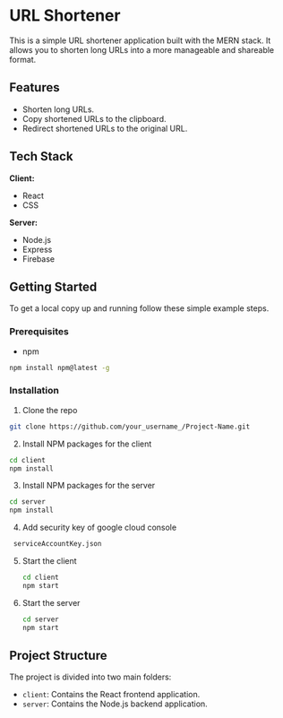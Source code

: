 # URL Shortener

This is a simple URL shortener application built with the MERN stack. It allows you to shorten long URLs into a more manageable and shareable format.

## Features

*   Shorten long URLs.
*   Copy shortened URLs to the clipboard.
*   Redirect shortened URLs to the original URL.

## Tech Stack

**Client:**
*   React
*   CSS

**Server:**
*   Node.js
*   Express
*   Firebase

## Getting Started

To get a local copy up and running follow these simple example steps.

### Prerequisites

*   npm
  ```sh
  npm install npm@latest -g
  ```

### Installation

1.  Clone the repo
   ```sh
   git clone https://github.com/your_username_/Project-Name.git
   ```
2.  Install NPM packages for the client
   ```sh
   cd client
   npm install
   ```
3.  Install NPM packages for the server
   ```sh
   cd server
   npm install
   ```
4.  Add security key of google cloud console
   ```sh
    serviceAccountKey.json
   ```
5.  Start the client
    ```sh
    cd client
    npm start
    ```
6.  Start the server
    ```sh
    cd server
    npm start
    ```

## Project Structure

The project is divided into two main folders:

*   `client`: Contains the React frontend application.
*   `server`: Contains the Node.js backend application.

